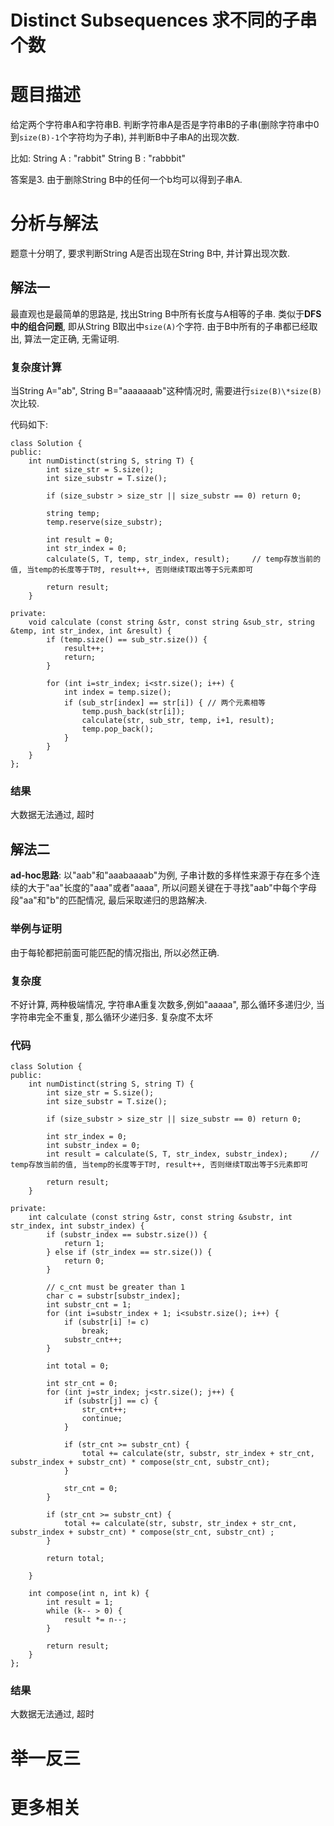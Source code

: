 Distinct Subsequences 求不同的子串个数
======================================


题目描述
==================

给定两个字符串A和字符串B. 判断字符串A是否是字符串B的子串(删除字符串中0到`size(B)-1`个字符均为子串), 并判断B中子串A的出现次数.

比如:
String A : "rabbit"
String B : "rabbbit"

答案是3. 由于删除String B中的任何一个b均可以得到子串A.


分析与解法
==================

题意十分明了, 要求判断String A是否出现在String B中, 并计算出现次数.



解法一
------------------

最直观也是最简单的思路是, 找出String B中所有长度与A相等的子串. 类似于**DFS中的组合问题**, 即从String B取出中`size(A)`个字符. 由于B中所有的子串都已经取出, 算法一定正确, 无需证明.

### 复杂度计算

当String A="ab", String B="aaaaaaab"这种情况时, 需要进行`size(B)\*size(B)`次比较.

代码如下:

```
class Solution {
public:
    int numDistinct(string S, string T) {
        int size_str = S.size();
        int size_substr = T.size();
        
        if (size_substr > size_str || size_substr == 0) return 0;
        
        string temp;
        temp.reserve(size_substr);
        
        int result = 0;
        int str_index = 0;
        calculate(S, T, temp, str_index, result);     // temp存放当前的值, 当temp的长度等于T时, result++, 否则继续T取出等于S元素即可
        
        return result;
    }
    
private:
    void calculate (const string &str, const string &sub_str, string &temp, int str_index, int &result) {
        if (temp.size() == sub_str.size()) {
            result++;
            return;
        }
        
        for (int i=str_index; i<str.size(); i++) {
            int index = temp.size();
            if (sub_str[index] == str[i]) { // 两个元素相等
                temp.push_back(str[i]);
                calculate(str, sub_str, temp, i+1, result);                
                temp.pop_back();
            }
        }
    }    
};
```


### 结果   

大数据无法通过, 超时


解法二
------------------

**ad-hoc思路**: 以"aab"和"aaabaaaab"为例, 子串计数的多样性来源于存在多个连续的大于"aa"长度的"aaa"或者"aaaa", 所以问题关键在于寻找"aab"中每个字母段"aa"和"b"的匹配情况, 最后采取递归的思路解决.

### 举例与证明

由于每轮都把前面可能匹配的情况指出, 所以必然正确. 

### 复杂度

不好计算, 两种极端情况, 字符串A重复次数多,例如"aaaaa", 那么循环多递归少, 当字符串完全不重复, 那么循环少递归多. 复杂度不太坏


### 代码

```
class Solution {
public:
    int numDistinct(string S, string T) {
        int size_str = S.size();
        int size_substr = T.size();
        
        if (size_substr > size_str || size_substr == 0) return 0;
        
        int str_index = 0;
        int substr_index = 0;
        int result = calculate(S, T, str_index, substr_index);     // temp存放当前的值, 当temp的长度等于T时, result++, 否则继续T取出等于S元素即可
        
        return result;
    }
    
private:
    int calculate (const string &str, const string &substr, int str_index, int substr_index) {
        if (substr_index == substr.size()) {
            return 1;
        } else if (str_index == str.size()) {
            return 0;
        }
        
        // c_cnt must be greater than 1
        char c = substr[substr_index];
        int substr_cnt = 1;
        for (int i=substr_index + 1; i<substr.size(); i++) {
            if (substr[i] != c)
                break;
            substr_cnt++;                
        }
        
        int total = 0;
        
        int str_cnt = 0;
        for (int j=str_index; j<str.size(); j++) {
            if (substr[j] == c) {
                str_cnt++;
                continue;
            }
            
            if (str_cnt >= substr_cnt) {
                total += calculate(str, substr, str_index + str_cnt, substr_index + substr_cnt) * compose(str_cnt, substr_cnt);
            }
         
            str_cnt = 0;   
        }
        
        if (str_cnt >= substr_cnt) {
            total += calculate(str, substr, str_index + str_cnt, substr_index + substr_cnt) * compose(str_cnt, substr_cnt) ;
        }
        
        return total;
        
    }    
    
    int compose(int n, int k) {
        int result = 1;
        while (k-- > 0) {
            result *= n--;
        }
        
        return result;
    }
};
```

### 结果

大数据无法通过, 超时

举一反三
==================


更多相关
==================
